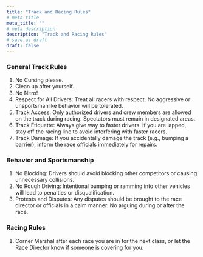 ```yaml
---
title: "Track and Racing Rules"
# meta title
meta_title: ""
# meta description
description: "Track and Racing Rules"
# save as draft
draft: false
---
```


### General Track Rules
1. No Cursing please.
2. Clean up after yourself.
3. No Nitro!
4. Respect for All Drivers: Treat all racers with respect. No aggressive or unsportsmanlike behavior will be tolerated.
5. Track Access: Only authorized drivers and crew members are allowed on the track during racing. Spectators must remain in designated areas.
6. Track Etiquette: Always give way to faster drivers. If you are lapped, stay off the racing line to avoid interfering with faster racers.
7. Track Damage: If you accidentally damage the track (e.g., bumping a barrier), inform the race officials immediately for repairs.



### Behavior and Sportsmanship
1. No Blocking: Drivers should avoid blocking other competitors or causing unnecessary collisions.
2. No Rough Driving: Intentional bumping or ramming into other vehicles will lead to penalties or disqualification.
3. Protests and Disputes: Any disputes should be brought to the race director or officials in a calm manner. No arguing during or after the race.


### Racing Rules
1. Corner Marshal after each race you are in for the next class, or let the Race Director know if someone is covering for you.